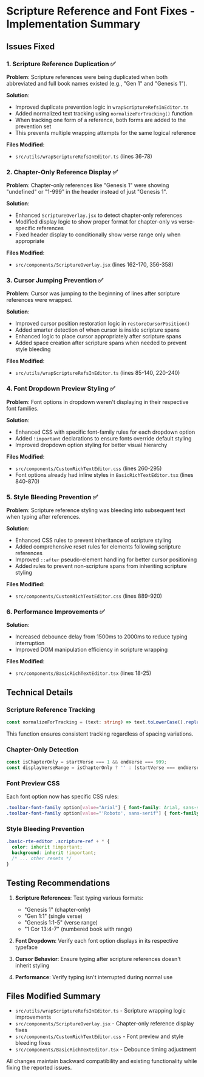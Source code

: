 # Scripture Reference and Font Fixes - Implementation Summary

## Issues Fixed

### 1. Scripture Reference Duplication ✅
**Problem**: Scripture references were being duplicated when both abbreviated and full book names existed (e.g., "Gen 1" and "Genesis 1").

**Solution**: 
- Improved duplicate prevention logic in `wrapScriptureRefsInEditor.ts`
- Added normalized text tracking using `normalizeForTracking()` function
- When tracking one form of a reference, both forms are added to the prevention set
- This prevents multiple wrapping attempts for the same logical reference

**Files Modified**:
- `src/utils/wrapScriptureRefsInEditor.ts` (lines 36-78)

### 2. Chapter-Only Reference Display ✅
**Problem**: Chapter-only references like "Genesis 1" were showing "undefined" or "1-999" in the header instead of just "Genesis 1".

**Solution**:
- Enhanced `ScriptureOverlay.jsx` to detect chapter-only references
- Modified display logic to show proper format for chapter-only vs verse-specific references
- Fixed header display to conditionally show verse range only when appropriate

**Files Modified**:
- `src/components/ScriptureOverlay.jsx` (lines 162-170, 356-358)

### 3. Cursor Jumping Prevention ✅
**Problem**: Cursor was jumping to the beginning of lines after scripture references were wrapped.

**Solution**:
- Improved cursor position restoration logic in `restoreCursorPosition()`
- Added smarter detection of when cursor is inside scripture spans
- Enhanced logic to place cursor appropriately after scripture spans
- Added space creation after scripture spans when needed to prevent style bleeding

**Files Modified**:
- `src/utils/wrapScriptureRefsInEditor.ts` (lines 85-140, 220-240)

### 4. Font Dropdown Preview Styling ✅
**Problem**: Font options in dropdown weren't displaying in their respective font families.

**Solution**:
- Enhanced CSS with specific font-family rules for each dropdown option
- Added `!important` declarations to ensure fonts override default styling
- Improved dropdown option styling for better visual hierarchy

**Files Modified**:
- `src/components/CustomRichTextEditor.css` (lines 260-295)
- Font options already had inline styles in `BasicRichTextEditor.tsx` (lines 840-870)

### 5. Style Bleeding Prevention ✅
**Problem**: Scripture reference styling was bleeding into subsequent text when typing after references.

**Solution**:
- Enhanced CSS rules to prevent inheritance of scripture styling
- Added comprehensive reset rules for elements following scripture references
- Improved `::after` pseudo-element handling for better cursor positioning
- Added rules to prevent non-scripture spans from inheriting scripture styling

**Files Modified**:
- `src/components/CustomRichTextEditor.css` (lines 889-920)

### 6. Performance Improvements ✅
**Solution**:
- Increased debounce delay from 1500ms to 2000ms to reduce typing interruption
- Improved DOM manipulation efficiency in scripture wrapping

**Files Modified**:
- `src/components/BasicRichTextEditor.tsx` (lines 18-25)

## Technical Details

### Scripture Reference Tracking
```typescript
const normalizeForTracking = (text: string) => text.toLowerCase().replace(/\s+/g, " ").trim();
```
This function ensures consistent tracking regardless of spacing variations.

### Chapter-Only Detection
```typescript
const isChapterOnly = startVerse === 1 && endVerse === 999;
const displayVerseRange = isChapterOnly ? '' : (startVerse === endVerse ? `${startVerse}` : `${startVerse}-${endVerse}`);
```

### Font Preview CSS
Each font option now has specific CSS rules:
```css
.toolbar-font-family option[value="Arial"] { font-family: Arial, sans-serif !important; }
.toolbar-font-family option[value="'Roboto', sans-serif"] { font-family: "Roboto", sans-serif !important; }
```

### Style Bleeding Prevention
```css
.basic-rte-editor .scripture-ref + * {
  color: inherit !important;
  background: inherit !important;
  /* ... other resets */
}
```

## Testing Recommendations

1. **Scripture References**: Test typing various formats:
   - "Genesis 1" (chapter-only)
   - "Gen 1:1" (single verse)
   - "Genesis 1:1-5" (verse range)
   - "1 Cor 13:4-7" (numbered book with range)

2. **Font Dropdown**: Verify each font option displays in its respective typeface

3. **Cursor Behavior**: Ensure typing after scripture references doesn't inherit styling

4. **Performance**: Verify typing isn't interrupted during normal use

## Files Modified Summary
- `src/utils/wrapScriptureRefsInEditor.ts` - Scripture wrapping logic improvements
- `src/components/ScriptureOverlay.jsx` - Chapter-only reference display fixes
- `src/components/CustomRichTextEditor.css` - Font preview and style bleeding fixes
- `src/components/BasicRichTextEditor.tsx` - Debounce timing adjustment

All changes maintain backward compatibility and existing functionality while fixing the reported issues.
